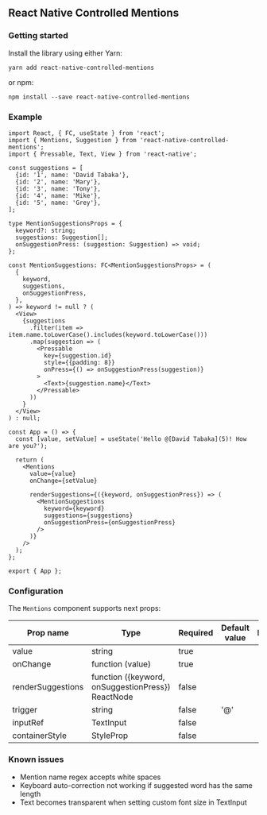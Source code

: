 React Native Controlled Mentions
-

### Getting started
Install the library using either Yarn:

``yarn add react-native-controlled-mentions``

or npm:

``npm install --save react-native-controlled-mentions``

### Example

```
import React, { FC, useState } from 'react';
import { Mentions, Suggestion } from 'react-native-controlled-mentions';
import { Pressable, Text, View } from 'react-native';

const suggestions = [
  {id: '1', name: 'David Tabaka'},
  {id: '2', name: 'Mary'},
  {id: '3', name: 'Tony'},
  {id: '4', name: 'Mike'},
  {id: '5', name: 'Grey'},
];

type MentionSuggestionsProps = {
  keyword?: string;
  suggestions: Suggestion[];
  onSuggestionPress: (suggestion: Suggestion) => void;
};

const MentionSuggestions: FC<MentionSuggestionsProps> = (
  {
    keyword,
    suggestions,
    onSuggestionPress,
  },
) => keyword != null ? (
  <View>
    {suggestions
      .filter(item => item.name.toLowerCase().includes(keyword.toLowerCase()))
      .map(suggestion => (
        <Pressable
          key={suggestion.id}
          style={{padding: 8}}
          onPress={() => onSuggestionPress(suggestion)}
        >
          <Text>{suggestion.name}</Text>
        </Pressable>
      ))
    }
  </View>
) : null;

const App = () => {
  const [value, setValue] = useState('Hello @[David Tabaka](5)! How are you?');

  return (
    <Mentions
      value={value}
      onChange={setValue}

      renderSuggestions={({keyword, onSuggestionPress}) => (
        <MentionSuggestions
          keyword={keyword}
          suggestions={suggestions}
          onSuggestionPress={onSuggestionPress}
        />
      )}
    />
  );
};

export { App };
```

### Configuration
The `Mentions` component supports next props:

| Prop name         | Type                                              | Required | Default value | Description |
|-------------------|---------------------------------------------------|----------|---------------|-------------|
| value             | string                                            | true     |               |             |
| onChange          | function (value)                                  | true     |               |             |
| renderSuggestions | function ({keyword, onSuggestionPress}) ReactNode | false    |               |             |
| trigger           | string                                            | false    | '@'           |             |
| inputRef          | TextInput                                         | false    |               |             |
| containerStyle    | StyleProp<ViewStyle>                              | false    |               |             |

### Known issues
* Mention name regex accepts white spaces
* Keyboard auto-correction not working if suggested word has the same length
* Text becomes transparent when setting custom font size in TextInput
